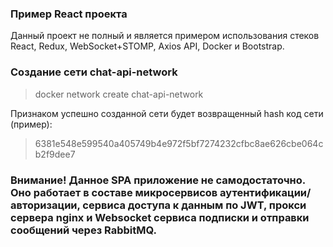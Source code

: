 ### Пример React проекта

<p>Данный проект не полный и является примером использования стеков React, Redux, WebSocket+STOMP, Axios API, Docker и Bootstrap.</p>

### Создание сети chat-api-network

> docker network create chat-api-network

Признаком успешно созданной сети будет возвращенный hash код сети (пример):

> 6381e548e599540a405749b4e972f5bf7274232cfbc8ae626cbe064cb2f9dee7

### Внимание! Данное SPA приложение не самодостаточно. Оно работает в составе микросервисов аутентификации/авторизации, сервиса доступа к данным по JWT, прокси сервера nginx и Websocket сервиса подписки и отправки сообщений через RabbitMQ.